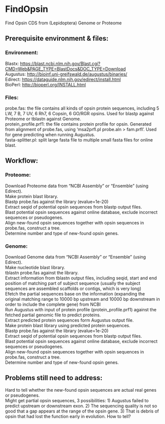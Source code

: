 # FindOpsin
Find Opsin CDS from (Lepidoptera) Genome or Proteome
## Prerequisite environment & files:
### Environment:
Blastx: https://blast.ncbi.nlm.nih.gov/Blast.cgi?CMD=Web&PAGE_TYPE=BlastDocs&DOC_TYPE=Download <br>
Augustus: http://bioinf.uni-greifswald.de/augustus/binaries/ <br>
Edirect: https://dataguide.nlm.nih.gov/edirect/install.html <br>
BioPerl: http://bioperl.org/INSTALL.html <br>
### Files:
probe.fas: the file contains all kinds of opsin protein sequences, including 5 LW, 7 B, 7 UV, 6 Rh7, 6 Copsin, 6 GO/RGR opsins. Used for blastp against Proteome or tblastn against Genome. <br>
protein_profile.prf1: the file contains protein profile for opsin. Generated from alignment of probe.fas, using ‘msa2prfl.pl probe.aln > fam.prfl’. Used for gene predicting when running Augustus. <br>
fasta-splitter.pl: split large fasta file to multiple small fasta files for online blast. <br>

## Workflow:
### Proteome:
Download Proteome data from “NCBI Assembly” or “Ensemble” (using Edirect). <br>
Make protein blast library. <br>
Blastp probe.fas against the library (evalue=1e-20) <br>
Extract seqid of potential opsin sequences from blastp output files. <br>
Blast potential opsin sequences against online database, exclude incorrect sequences or pseudogenes. <br>
Align new-found opsin sequences together with opsin sequences in probe.fas, construct a tree. <br>
Determine number and type of new-found opsin genes. <br>
### Genome:
Download Genome data from “NCBI Assembly” or “Ensemble” (using Edirect). <br>
Make nucleotide blast library. <br>
tblastn probe.fas against the library. <br>
Extract information from tblastn output files, including seqid, start and end position of matching part of subject sequence (usually the subject sequences are assembled scaffolds or contigs, which is very long) <br>
Efetch the partial sequences base on the information (expanding the original matching range to 10000 bp upstream and 10000 bp downstream in order to include the complete gene) from NCBI <br>
Run Augustus with input of protein profile (protein_profile.prf1) against the fetched partial genomic file to predict proteins. <br>
Extract predicted protein sequences form Augustus output file. <br>
Make protein blast library using predicted protein sequences. <br>
Blastp probe.fas against the library (evalue=1e-20) <br>
Extract seqid of potential opsin sequences from blastp output files. <br>
Blast potential opsin sequences against online database, exclude incorrect sequences or pseudogenes. <br>
Align new-found opsin sequences together with opsin sequences in probe.fas, construct a tree. <br>
Determine number and type of new-found opsin genes. <br>

## Problems still need to address:
Hard to tell whether the new-found opsin sequences are actual real genes or pseudogenes. <br>
Might get partial opsin sequences, 3 possibilities: 1) Augustus failed to predict upstream or downstream exon. 2) The sequencing quality is not so good that a gap appears at the range of the opsin gene. 3) That is debris of opsin that had lost the function early in evolution. How to tell?
